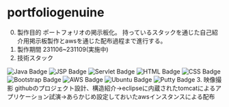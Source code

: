 # portfoliogenuine
0. 製作目的
   ポートフォリオの掲示板化。 持っているスタックを通じた自己紹介用掲示板製作とawsを通じた配布過程まで進行する。
1. 製作期間
   231106~231109(実施中)
2. 技術スタック
   <!DOCTYPE html>
<html lang="en">
<head>
    <meta charset="UTF-8">
    <meta name="viewport" content="width=device-width, initial-scale=1.0">
</head>
<body>
<!-- Java Badge -->
   <img src="https://img.shields.io/badge/Java-007396?style=for-the-badge&logo=java&logoColor=white" alt="Java Badge">

<!-- JSP Badge -->
   <img src="https://img.shields.io/badge/JSP-FF0000?style=for-the-badge&logoColor=white" alt="JSP Badge">

<!-- Servlet Badge -->
   <img src="https://img.shields.io/badge/Servlet-00B2A9?style=for-the-badge&logo=java&logoColor=white" alt="Servlet Badge">

<!-- HTML Badge -->
   <img src="https://img.shields.io/badge/HTML-E44D26?style=for-the-badge&logo=html5&logoColor=white" alt="HTML Badge">

<!-- CSS Badge -->
   <img src="https://img.shields.io/badge/CSS-264DE4?style=for-the-badge&logo=css3&logoColor=white" alt="CSS Badge">

<!-- Bootstrap Badge -->
   <img src="https://img.shields.io/badge/Bootstrap-563D7C?style=for-the-badge&logo=bootstrap&logoColor=white" alt="Bootstrap Badge">

<!-- AWS Badge -->
   <img src="https://img.shields.io/badge/AWS-FF9900?style=for-the-badge&logo=amazon-aws&logoColor=white" alt="AWS Badge">

<!-- Ubuntu Badge -->
   <img src="https://img.shields.io/badge/Ubuntu-E95420?style=for-the-badge&logo=ubuntu&logoColor=white" alt="Ubuntu Badge">

<!-- Putty Badge -->
<img src="https://img.shields.io/badge/Putty-0076C8?style=for-the-badge&logo=putty&logoColor=white" alt="Putty Badge">
   
</body>
</html>
3. 映像撮影
   githubのプロジェクト設計、構造紹介→eclipseに内蔵されたtomcatによるアプリケーション試演→あらかじめ設定しておいたawsインスタンスによる配布
